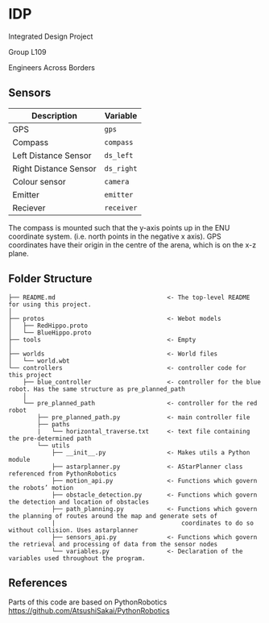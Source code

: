 # IDP
Integrated Design Project

Group L109

Engineers Across Borders

## Sensors
| Description  |  Variable  |
| ------------- | ------------- |
| GPS  | `gps`  |
| Compass  | `compass`  |
| Left Distance Sensor  | `ds_left`  |
| Right Distance Sensor  | `ds_right`  |
| Colour sensor  | `camera`  |
| Emitter  | `emitter`  |
| Reciever  | `receiver`  |

The compass is mounted such that the y-axis points up in the ENU coordinate system. (i.e. north points in the negative x axis).
GPS coordinates have their origin in the centre of the arena, which is on the x-z plane.

## Folder Structure

    ├── README.md                               <- The top-level README for using this project.
    │
    ├── protos                                  <- Webot models
    │   ├── RedHippo.proto
    │   └── BlueHippo.proto
    ├── tools                                   <- Empty
    │
    ├── worlds                                  <- World files
    │   └── world.wbt
    └── controllers                             <- controller code for this project
        ├── blue_controller                     <- controller for the blue robot. Has the same structure as pre_planned_path
        │
        └── pre_planned_path                    <- controller for the red robot
            ├── pre_planned_path.py             <- main controller file
            ├── paths
            |   └── horizontal_traverse.txt     <- text file containing the pre-determined path
            └── utils
                ├── __init__.py                 <- Makes utils a Python module
                ├── astarplanner.py             <- AStarPlanner class referenced from PythonRobotics
                ├── motion_api.py               <- Functions which govern the robots’ motion 
                ├── obstacle_detection.py       <- Functions which govern the detection and location of obstacles 
                ├── path_planning.py            <- Functions which govern the planning of routes around the map and generate sets of 
                |                                   coordinates to do so without collision. Uses astarplanner 
                ├── sensors_api.py              <- Functions which govern the retrieval and processing of data from the sensor nodes 
                └── variables.py                <- Declaration of the variables used throughout the program. 

       
## References
Parts of this code are based on PythonRobotics https://github.com/AtsushiSakai/PythonRobotics
